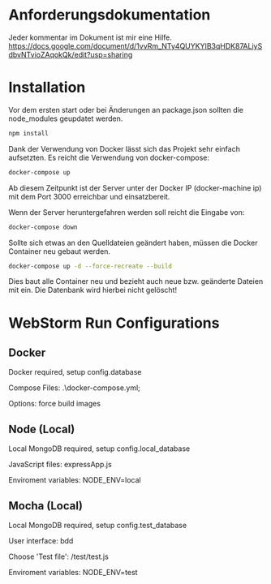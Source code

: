 # Anforderungsdokumentation #

Jeder kommentar im Dokument ist mir eine Hilfe.
https://docs.google.com/document/d/1vvRm_NTy4QUYKYIB3qHDK87ALiySdbvNTvioZAqokQk/edit?usp=sharing


# Installation #

Vor dem ersten start oder bei Änderungen an package.json sollten die node_modules geupdatet werden.

```bash
npm install
```

Dank der Verwendung von Docker lässt sich das Projekt sehr einfach aufsetzten. Es reicht die Verwendung von docker-compose:

```bash
docker-compose up
```

Ab diesem Zeitpunkt ist der Server unter der Docker IP (docker-machine ip) mit dem Port 3000 erreichbar und einsatzbereit.

Wenn der Server heruntergefahren werden soll reicht die Eingabe von:

```bash
docker-compose down
```

Sollte sich etwas an den Quelldateien geändert haben, müssen die Docker Container neu gebaut werden. 

```bash
docker-compose up -d --force-recreate --build
```

Dies baut alle Container neu und bezieht auch neue bzw. geänderte Dateien mit ein.
Die Datenbank wird hierbei nicht gelöscht!

# WebStorm Run Configurations #

## Docker ##
Docker required, setup config.database

Compose Files: .\docker-compose.yml; 

Options: force build images

## Node (Local) ##
Local MongoDB required, setup config.local_database

JavaScript files: expressApp.js

Enviroment variables: NODE_ENV=local


## Mocha (Local) ##
Local MongoDB required, setup config.test_database

User interface: bdd

Choose 'Test file': /test/test.js

Enviroment variables: NODE_ENV=test
